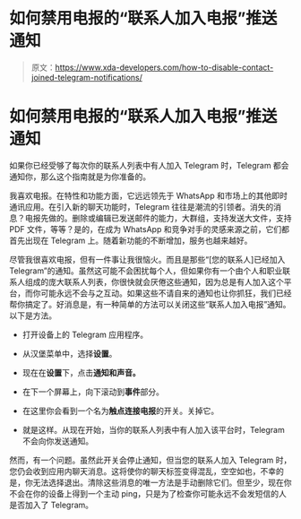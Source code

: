 # 如何禁用电报的“联系人加入电报”推送通知

> 原文：<https://www.xda-developers.com/how-to-disable-contact-joined-telegram-notifications/>

# 如何禁用电报的“联系人加入电报”推送通知

如果你已经受够了每次你的联系人列表中有人加入 Telegram 时，Telegram 都会通知你，那么这个指南就是为你准备的。

我喜欢电报。在特性和功能方面，它远远领先于 WhatsApp 和市场上的其他即时通讯应用。在引入新的聊天功能时，Telegram 往往是潮流的引领者。消失的消息？电报先做的。删除或编辑已发送邮件的能力，大群组，支持发送大文件，支持 PDF 文件，等等？是的，在成为 WhatsApp 和竞争对手的灵感来源之前，它们都首先出现在 Telegram 上。随着新功能的不断增加，服务也越来越好。

尽管我很喜欢电报，但有一件事让我很恼火。而且是那些“[您的联系人]已经加入 Telegram”的通知。虽然这可能不会困扰每个人，但如果你有一个由个人和职业联系人组成的庞大联系人列表，你很快就会厌倦这些通知，因为总是有人加入这个平台，而你可能永远不会与之互动。如果这些不请自来的通知也让你抓狂，我们已经帮你搞定了。好消息是，有一种简单的方法可以关闭这些“联系人加入电报”通知。以下是方法。

*   打开设备上的 Telegram 应用程序。
*   从汉堡菜单中，选择**设置**。

*   现在在**设置**下，点击**通知和声音。**

*   在下一个屏幕上，向下滚动到**事件**部分。

*   在这里你会看到一个名为**触点连接电报**的开关。关掉它。
*   就是这样。从现在开始，当你的联系人列表中有人加入该平台时，Telegram 不会向你发送通知。

然而，有一个问题。虽然此开关会停止通知，但当您的联系人加入 Telegram 时，您仍会收到应用内聊天消息。这将使你的聊天标签变得混乱，空空如也，不幸的是，你无法选择退出。清除这些消息的唯一方法是手动删除它们。但至少，现在你不会在你的设备上得到一个主动 ping，只是为了检查你可能永远不会发短信的人是否加入了 Telegram。